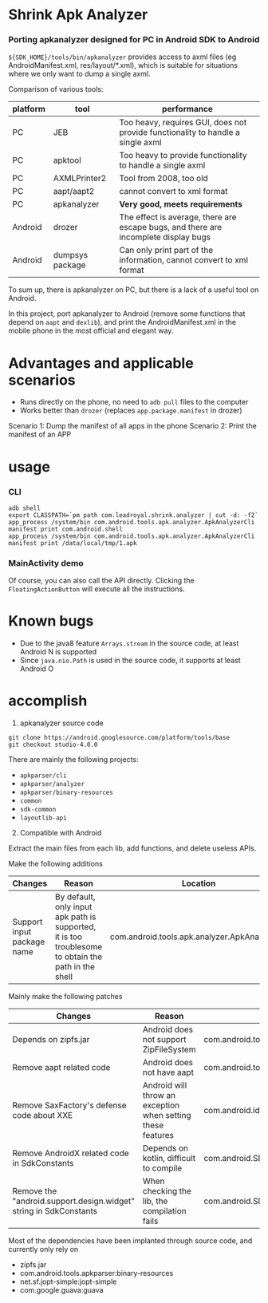 

# Shrink Apk Analyzer



### Porting apkanalyzer designed for PC in Android SDK to Android

`${SDK_HOME}/tools/bin/apkanalyzer` provides access to axml files (eg AndroidManifest.xml, res/layout/*.xml), which is suitable for situations where we only want to dump a single axml.

Comparison of various tools:

| platform | tool | performance |
| ---- | ---- | ---- |
| PC | JEB | Too heavy, requires GUI, does not provide functionality to handle a single axml |
| PC | apktool | Too heavy to provide functionality to handle a single axml |
| PC | AXMLPrinter2 | Tool from 2008, too old |
| PC | aapt/aapt2 | cannot convert to xml format |
| PC | apkanalyzer | **Very good, meets requirements** |
| Android | drozer | The effect is average, there are escape bugs, and there are incomplete display bugs |
| Android | dumpsys package | Can only print part of the information, cannot convert to xml format |

To sum up, there is apkanalyzer on PC, but there is a lack of a useful tool on Android.

In this project, port apkanalyzer to Android (remove some functions that depend on `aapt` and `dexlib`), and print the AndroidManifest.xml in the mobile phone in the most official and elegant way.

# Advantages and applicable scenarios

- Runs directly on the phone, no need to `adb pull` files to the computer
- Works better than `drozer` (replaces `app.package.manifest` in drozer)

Scenario 1: Dump the manifest of all apps in the phone
Scenario 2: Print the manifest of an APP

# usage

### CLI

````
adb shell
export CLASSPATH=`pm path com.leadroyal.shrink.analyzer | cut -d: -f2`
app_process /system/bin com.android.tools.apk.analyzer.ApkAnalyzerCli manifest print com.android.shell
app_process /system/bin com.android.tools.apk.analyzer.ApkAnalyzerCli manifest print /data/local/tmp/1.apk
````


### MainActivity demo

Of course, you can also call the API directly. Clicking the `FloatingActionButton` will execute all the instructions.

# Known bugs

- Due to the java8 feature `Arrays.stream` in the source code, at least Android N is supported
- Since `java.nio.Path` is used in the source code, it supports at least Android O

# accomplish

1. apkanalyzer source code

````
git clone https://android.googlesource.com/platform/tools/base
git checkout studio-4.0.0
````

There are mainly the following projects:

- `apkparser/cli`
- `apkparser/analyzer`
- `apkparser/binary-resources`
- `common`
- `sdk-common`
- `layoutlib-api`


2. Compatible with Android

Extract the main files from each lib, add functions, and delete useless APIs.

Make the following additions

| Changes | Reason | Location |
| ---- | ---- | ----|
| Support input package name | By default, only input apk path is supported, it is too troublesome to obtain the path in the shell | com.android.tools.apk.analyzer.ApkAnalyzerCli |

Mainly make the following patches

| Changes | Reason | Location |
| ---- | ---- | ----|
| Depends on zipfs.jar | Android does not support ZipFileSystem | com.android.tools.apk.analyzer.internal.ZipArchive |
| Remove aapt related code | Android does not have aapt | com.android.tools.apk.analyzer.ApkAnalyzerCli |
| Remove SaxFactory's defense code about XXE | Android will throw an exception when setting these features | com.android.ide.common.xml.AndroidManifestParser |
| Remove AndroidX related code in SdkConstants | Depends on kotlin, difficult to compile | com.android.SDKConstant |
| Remove the "android.support.design.widget" string in SdkConstants | When checking the lib, the compilation fails | com.android.SDKConstant |


Most of the dependencies have been implanted through source code, and currently only rely on

- zipfs.jar
- com.android.tools.apkparser:binary-resources
- net.sf.jopt-simple:jopt-simple
- com.google.guava:guava

